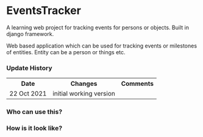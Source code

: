 # EventsTracker
A learning web project for tracking events for persons or objects.
Built in django framework.

Web based application which can be used for tracking events or milestones of entities.
Entity can be a person or things etc.



<h3> Update History </h3>
<table>
  <tr>
    <th> Date</th>
    <th> Changes</th>
    <th> Comments</th>
  </tr>
  <tr>
    <td> 22 Oct 2021</td>
    <td> initial working version </td>
    <td></td>
  </tr>
 </table>
 
 
<h3> Who can use this? </h3>
 
 
<h3> How is it look like? <?h3>
 
 
 
  

